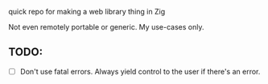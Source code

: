 quick repo for making a web library thing in Zig

Not even remotely portable or generic. My use-cases only.

## TODO:

- [ ] Don't use fatal errors. Always yield control to the user if there's an error.
